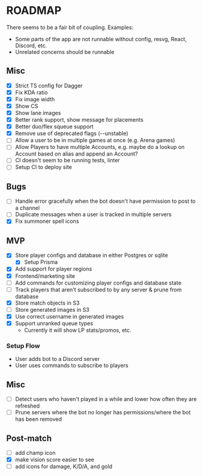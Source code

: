 # ROADMAP

There seems to be a fair bit of coupling. Examples:

- Some parts of the app are not runnable without config, resvg, React, Discord,
  etc.
- Unrelated concerns should be runnable

## Misc

- [x] Strict TS config for Dagger
- [x] Fix KDA ratio
- [x] Fix image width
- [x] Show CS
- [x] Show lane images
- [x] Better rank support, show message for placements
- [x] Better duo/flex squeue support
- [x] Remove use of deprecated flags (--unstable)
- [ ] Allow a user to be in multiple games at once (e.g. Arena games)
- [ ] Allow Players to have multiple Accounts, e.g. maybe do a lookup on Account based on alias and append an Account?
- [ ] CI doesn't seem to be running tests, linter
- [ ] Setup CI to deploy site

## Bugs

- [ ] Handle error gracefully when the bot doesn't have permission to post to a
      channel
- [ ] Duplicate messages when a user is tracked in multiple servers
- [x] Fix summoner spell icons

## MVP

- [x] Store player configs and database in either Postgres or sqlite
  - [x] Setup Prisma
- [x] Add support for player regions
- [x] Frontend/marketing site
- [ ] Add commands for customizing player configs and database state
- [ ] Track players that aren't subscribed to by any server & prune from
      database
- [x] Store match objects in S3
- [ ] Store generated images in S3
- [x] Use correct username in generated images
- [x] Support unranked queue types
  - Currently it will show LP stats/promos, etc.

### Setup Flow

- User adds bot to a Discord server
- User uses commands to subscribe to players

## Misc

- [ ] Detect users who haven't played in a while and lower how often they are
      refreshed
- [ ] Prune servers where the bot no longer has permissions/where the bot has been
      removed

## Post-match

- [ ] add champ icon
- [x] make vision score easier to see
- [ ] add icons for damage, K/D/A, and gold
